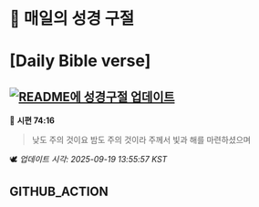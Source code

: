 # 🙏 매일의 성경 구절
# [Daily Bible verse]
## [![README에 성경구절 업데이트](https://github.com/DONGSUKA/first_test/actions/workflows/update-readme-bible.yml/badge.svg)](https://github.com/DONGSUKA/first_test/actions/workflows/update-readme-bible.yml)
<!-- START_BIBLE_VERSE -->
📖 **시편 74:16**
> 낮도 주의 것이요 밤도 주의 것이라 주께서 빛과 해를 마련하셨으며

🕊️ _업데이트 시각: 2025-09-19 13:55:57 KST_
  <!-- END_BIBLE_VERSE -->
## GITHUB_ACTION
